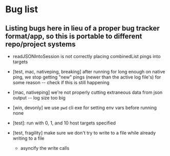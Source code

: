 # Bug list

## Listing bugs here in lieu of a proper bug tracker format/app, so this is portable to different repo/project systems

- readJSONIntoSession is not correctly placing combinedList pings into targets

- [test, mac, nativeping, breaking] after running for long enough on native ping, we stop getting "new" pings (newer than the active log file's) for some reason -- check if this is still happening

- [mac, nativeping] we're not properly cutting extraneous data from json output
	-- log size too big
- [win, devonly] we use `pwd` cli exe for setting env vars before running none
	
- [test]: run with 0, 1, and 10 host targets specified

- [test, fragility] make sure we don't try to write to a file while already writing to a file
	- asyncify the write calls